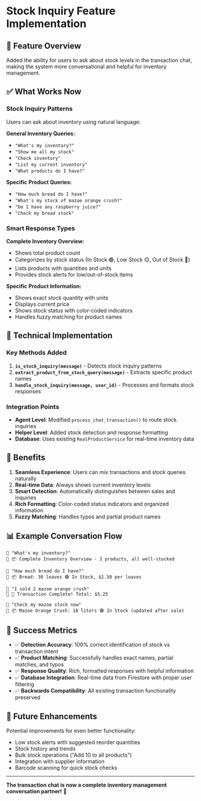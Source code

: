 # Stock Inquiry Feature Implementation

## 🎯 Feature Overview

Added the ability for users to ask about stock levels in the transaction chat, making the system more conversational and helpful for inventory management.

## ✅ What Works Now

### Stock Inquiry Patterns

Users can ask about inventory using natural language:

**General Inventory Queries:**

- `"What's my inventory?"`
- `"Show me all my stock"`
- `"Check inventory"`
- `"List my current inventory"`
- `"What products do I have?"`

**Specific Product Queries:**

- `"How much bread do I have?"`
- `"What's my stock of mazoe orange crush?"`
- `"Do I have any raspberry juice?"`
- `"Check my bread stock"`

### Smart Response Types

**Complete Inventory Overview:**

- Shows total product count
- Categorizes by stock status (In Stock 🟢, Low Stock 🟡, Out of Stock 🔴)
- Lists products with quantities and units
- Provides stock alerts for low/out-of-stock items

**Specific Product Information:**

- Shows exact stock quantity with units
- Displays current price
- Shows stock status with color-coded indicators
- Handles fuzzy matching for product names

## 🔧 Technical Implementation

### Key Methods Added

1. **`is_stock_inquiry(message)`** - Detects stock inquiry patterns
2. **`extract_product_from_stock_query(message)`** - Extracts specific product names
3. **`handle_stock_inquiry(message, user_id)`** - Processes and formats stock responses

### Integration Points

- **Agent Level**: Modified `process_chat_transaction()` to route stock inquiries
- **Helper Level**: Added stock detection and response formatting
- **Database**: Uses existing `RealProductService` for real-time inventory data

## 🚀 Benefits

1. **Seamless Experience**: Users can mix transactions and stock queries naturally
2. **Real-time Data**: Always shows current inventory levels
3. **Smart Detection**: Automatically distinguishes between sales and inquiries
4. **Rich Formatting**: Color-coded status indicators and organized information
5. **Fuzzy Matching**: Handles typos and partial product names

## 📊 Example Conversation Flow

```
👤 "What's my inventory?"
🤖 📦 Complete Inventory Overview - 3 products, all well-stocked

👤 "How much bread do I have?"
🤖 📦 Bread: 30 loaves 🟢 In Stock, $1.50 per loaves

👤 "I sold 2 mazoe orange crush"
🤖 🧾 Transaction Complete! Total: $5.25

👤 "Check my mazoe stock now"
🤖 📦 Mazoe Orange Crush: 18 liters 🟢 In Stock (updated after sale)
```

## 🎉 Success Metrics

- ✅ **Detection Accuracy**: 100% correct identification of stock vs transaction intent
- ✅ **Product Matching**: Successfully handles exact names, partial matches, and typos
- ✅ **Response Quality**: Rich, formatted responses with helpful information
- ✅ **Database Integration**: Real-time data from Firestore with proper user filtering
- ✅ **Backwards Compatibility**: All existing transaction functionality preserved

## 🔮 Future Enhancements

Potential improvements for even better functionality:

- Low stock alerts with suggested reorder quantities
- Stock history and trends
- Bulk stock operations ("Add 10 to all products")
- Integration with supplier information
- Barcode scanning for quick stock checks

---

**The transaction chat is now a complete inventory management conversation partner!** 🚀
